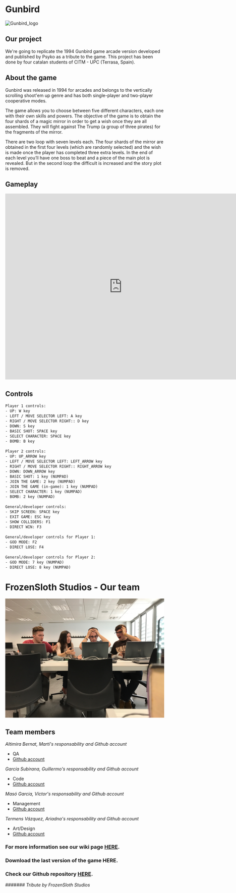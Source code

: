 # Gunbird

![Gunbird_logo](http://vignette1.wikia.nocookie.net/fictionalcrossover/images/7/73/Gunbird_logo.png/revision/latest?cb=20150407124404)

## Our project 

We're going to replicate the 1994 Gunbird game arcade version developed and published by Psyko as a tribute to the game. This project has been done by four catalan students of CITM - UPC (Terrasa, Spain). 

## About the game

Gunbird was released in 1994 for arcades and belongs to the vertically scrolling shoot'em up genre and has both single-player and two-player cooperative modes.

The game allows you to choose between five different characters, each one with their own skills and powers. The objective of the game is to obtain the four shards  of a magic mirror in order to get a wish once they are all assembled. They will fight against The Trump (a group of three pirates) for the fragments of the mirror.

There are two loop with seven levels each. The four shards of the mirror are obtained in the first four levels (which are randomly selected) and the wish is made once the player has completed three extra levels. In the end of each level you’ll have one boss to beat and a piece of the main plot is revealed. But in the second loop the difficult is increased and the story plot is removed.

## Gameplay

<iframe width="740" height="590" src="https://www.youtube.com/embed/0fKg7e37bQE" frameborder="0" allowfullscreen></iframe>

## Controls
~~~~~~~~~~~~~~~
Player 1 controls:
- UP: W key
- LEFT / MOVE SELECTOR LEFT: A key
- RIGHT / MOVE SELECTOR RIGHT:: D key
- DOWN: S key
- BASIC SHOT: SPACE key
- SELECT CHARACTER: SPACE key 
- BOMB: B key

Player 2 controls:
- UP: UP_ARROW key
- LEFT / MOVE SELECTOR LEFT: LEFT_ARROW key
- RIGHT / MOVE SELECTOR RIGHT:: RIGHT_ARROW key
- DOWN: DOWN_ARROW key
- BASIC SHOT: 1 key (NUMPAD)
- JOIN THE GAME: 2 key (NUMPAD)
- JOIN THE GAME (in-game): 1 key (NUMPAD)
- SELECT CHARACTER: 1 key (NUMPAD)
- BOMB: 2 key (NUMPAD)

General/developer controls:
- SKIP SCREEN: SPACE key
- EXIT GAME: ESC key
- SHOW COLLIDERS: F1
- DIRECT WIN: F3

General/developer controls for Player 1:
- GOD MODE: F2
- DIRECT LOSE: F4

General/developer controls for Player 2:
- GOD MODE: 7 key (NUMPAD)
- DIRECT LOSE: 8 key (NUMPAD)
~~~~~~~~~~~~~~~

# FrozenSloth Studios - Our team

![](frozenSlothStudios_team.JPG)

## Team members

_Altimira Bernat, Martí's responsability and Github account_

* QA
* [Github account](https://github.com/martimab)

_García Subirana, Guillermo's responsability and Github account_

* Code
* [Github account](https://github.com/Wilhelman)

_Masó Garcia, Víctor's responsability and Github account_

* Management
* [Github account](https://github.com/nintervik)

_Termens Vázquez, Ariadna's responsability and Github account_

* Art/Design
* [Github account](https://github.com/AriTeva)


### For more information see our wiki page [HERE](https://github.com/Wilhelman/Gunbird_P01/wiki).
### Download the last version of the game HERE.
### Check our Github repository [HERE](https://github.com/Wilhelman/Gunbird_P01).




####### _Tribute by FrozenSloth Studios_
